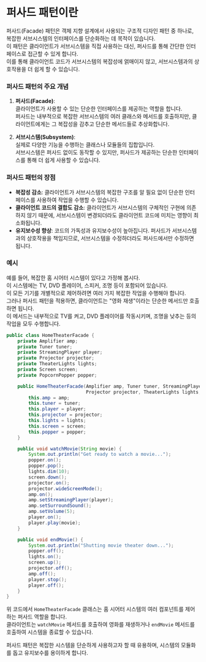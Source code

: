 # 퍼사드 패턴이란

퍼사드(Facade) 패턴은 객체 지향 설계에서 사용되는 구조적 디자인 패턴 중 하나로, 복잡한 서브시스템의 인터페이스를 단순화하는 데 목적이 있습니다.  
이 패턴은 클라이언트가 서브시스템을 직접 사용하는 대신, 퍼사드를 통해 간단한 인터페이스로 접근할 수 있게 합니다.  
이를 통해 클라이언트 코드가 서브시스템의 복잡성에 얽매이지 않고, 서브시스템과의 상호작용을 더 쉽게 할 수 있습니다.

### 퍼사드 패턴의 주요 개념

1. **퍼사드(Facade)**:  
클라이언트가 사용할 수 있는 단순한 인터페이스를 제공하는 역할을 합니다.  
퍼사드는 내부적으로 복잡한 서브시스템의 여러 클래스와 메서드를 호출하지만, 클라이언트에게는 그 복잡성을 감추고 단순한 메서드들로 추상화합니다.

2. **서브시스템(Subsystem)**:  
실제로 다양한 기능을 수행하는 클래스나 모듈들의 집합입니다.  
서브시스템은 퍼사드 없이도 동작할 수 있지만, 퍼사드가 제공하는 단순한 인터페이스를 통해 더 쉽게 사용할 수 있습니다.

### 퍼사드 패턴의 장점

- **복잡성 감소**: 클라이언트가 서브시스템의 복잡한 구조를 알 필요 없이 단순한 인터페이스를 사용하여 작업을 수행할 수 있습니다.
- **클라이언트 코드의 결합도 감소**: 클라이언트가 서브시스템의 구체적인 구현에 의존하지 않기 때문에, 서브시스템이 변경되더라도 클라이언트 코드에 미치는 영향이 최소화됩니다.
- **유지보수성 향상**: 코드의 가독성과 유지보수성이 높아집니다. 퍼사드가 서브시스템과의 상호작용을 책임지므로, 서브시스템을 수정하더라도 퍼사드에서만 수정하면 됩니다.

### 예시

예를 들어, 복잡한 홈 시어터 시스템이 있다고 가정해 봅시다.  
이 시스템에는 TV, DVD 플레이어, 스피커, 조명 등이 포함되어 있습니다.  
이 모든 기기를 개별적으로 제어하려면 여러 가지 복잡한 작업을 수행해야 합니다.  
그러나 퍼사드 패턴을 적용하면, 클라이언트는 "영화 재생"이라는 단순한 메서드만 호출하면 됩니다.  
이 메서드는 내부적으로 TV를 켜고, DVD 플레이어를 작동시키며, 조명을 낮추는 등의 작업을 모두 수행합니다.

```java
public class HomeTheaterFacade {
    private Amplifier amp;
    private Tuner tuner;
    private StreamingPlayer player;
    private Projector projector;
    private TheaterLights lights;
    private Screen screen;
    private PopcornPopper popper;

    public HomeTheaterFacade(Amplifier amp, Tuner tuner, StreamingPlayer player,
                             Projector projector, TheaterLights lights, Screen screen, PopcornPopper popper) {
        this.amp = amp;
        this.tuner = tuner;
        this.player = player;
        this.projector = projector;
        this.lights = lights;
        this.screen = screen;
        this.popper = popper;
    }

    public void watchMovie(String movie) {
        System.out.println("Get ready to watch a movie...");
        popper.on();
        popper.pop();
        lights.dim(10);
        screen.down();
        projector.on();
        projector.wideScreenMode();
        amp.on();
        amp.setStreamingPlayer(player);
        amp.setSurroundSound();
        amp.setVolume(5);
        player.on();
        player.play(movie);
    }

    public void endMovie() {
        System.out.println("Shutting movie theater down...");
        popper.off();
        lights.on();
        screen.up();
        projector.off();
        amp.off();
        player.stop();
        player.off();
    }
}
```

위 코드에서 `HomeTheaterFacade` 클래스는 홈 시어터 시스템의 여러 컴포넌트를 제어하는 퍼사드 역할을 합니다.  
클라이언트는 `watchMovie` 메서드를 호출하여 영화를 재생하거나 `endMovie` 메서드를 호출하여 시스템을 종료할 수 있습니다.

퍼사드 패턴은 복잡한 시스템을 단순하게 사용하고자 할 때 유용하며, 시스템의 모듈화를 돕고 유지보수를 용이하게 합니다.